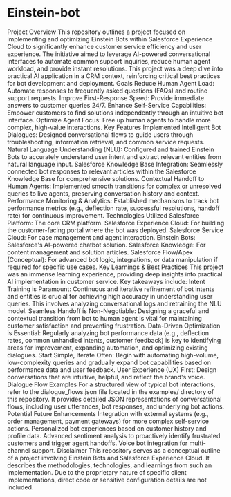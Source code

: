 # Einstein-bot
Project Overview
This repository outlines a project focused on implementing and optimizing Einstein Bots within Salesforce Experience Cloud to significantly enhance customer service efficiency and user experience. The initiative aimed to leverage AI-powered conversational interfaces to automate common support inquiries, reduce human agent workload, and provide instant resolutions.
This project was a deep dive into practical AI application in a CRM context, reinforcing critical best practices for bot development and deployment.
Goals
Reduce Human Agent Load: Automate responses to frequently asked questions (FAQs) and routine support requests.
Improve First-Response Speed: Provide immediate answers to customer queries 24/7.
Enhance Self-Service Capabilities: Empower customers to find solutions independently through an intuitive bot interface.
Optimize Agent Focus: Free up human agents to handle more complex, high-value interactions.
Key Features Implemented
Intelligent Bot Dialogues: Designed conversational flows to guide users through troubleshooting, information retrieval, and common service requests.
Natural Language Understanding (NLU): Configured and trained Einstein Bots to accurately understand user intent and extract relevant entities from natural language input.
Salesforce Knowledge Base Integration: Seamlessly connected bot responses to relevant articles within the Salesforce Knowledge Base for comprehensive solutions.
Contextual Handoff to Human Agents: Implemented smooth transitions for complex or unresolved queries to live agents, preserving conversation history and context.
Performance Monitoring & Analytics: Established mechanisms to track bot performance metrics (e.g., deflection rate, successful resolutions, handoff rate) for continuous improvement.
Technologies Utilized
Salesforce Platform: The core CRM platform.
Salesforce Experience Cloud: For building the customer-facing portal where the bot was deployed.
Salesforce Service Cloud: For case management and agent interaction.
Einstein Bots: Salesforce's AI-powered chatbot solution.
Salesforce Knowledge: For content management and solution articles.
Salesforce Flow/Apex (Conceptual): For advanced bot logic, integrations, or data manipulation if required for specific use cases.
Key Learnings & Best Practices
This project was an immense learning experience, providing deep insights into practical AI implementation in customer service. Key takeaways include:
Intent Training is Paramount: Continuous and iterative refinement of bot intents and entities is crucial for achieving high accuracy in understanding user queries. This involves analyzing conversational logs and retraining the NLU model.
Seamless Handoff is Non-Negotiable: Designing a graceful and contextual transition from bot to human agent is vital for maintaining customer satisfaction and preventing frustration.
Data-Driven Optimization is Essential: Regularly analyzing bot performance data (e.g., deflection rates, common unhandled intents, customer feedback) is key to identifying areas for improvement, expanding automation, and optimizing existing dialogues.
Start Simple, Iterate Often: Begin with automating high-volume, low-complexity queries and gradually expand bot capabilities based on performance data and user feedback.
User Experience (UX) First: Design conversations that are intuitive, helpful, and reflect the brand's voice.
Dialogue Flow Examples
For a structured view of typical bot interactions, refer to the dialogue_flows.json file located in the examples/ directory of this repository. It provides detailed JSON representations of conversational flows, including user utterances, bot responses, and underlying bot actions.
Potential Future Enhancements
Integration with external systems (e.g., order management, payment gateways) for more complex self-service actions.
Personalized bot experiences based on customer history and profile data.
Advanced sentiment analysis to proactively identify frustrated customers and trigger agent handoffs.
Voice bot integration for multi-channel support.
Disclaimer
This repository serves as a conceptual outline of a project involving Einstein Bots and Salesforce Experience Cloud. It describes the methodologies, technologies, and learnings from such an implementation. Due to the proprietary nature of specific client implementations, direct code or sensitive configuration details are not included.
